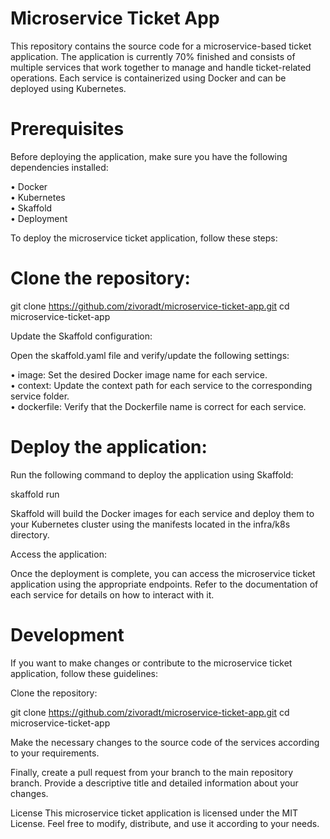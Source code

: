 # Microservice Ticket App
This repository contains the source code for a microservice-based ticket application. The application is currently 70% finished and consists of multiple services that work together to manage and handle ticket-related operations. Each service is containerized using Docker and can be deployed using Kubernetes.

# Prerequisites
Before deploying the application, make sure you have the following dependencies installed:

• Docker<br>
• Kubernetes<br>
• Skaffold<br>
• Deployment<br>

To deploy the microservice ticket application, follow these steps:

# Clone the repository:

git clone https://github.com/zivoradt/microservice-ticket-app.git
cd microservice-ticket-app

Update the Skaffold configuration:

Open the skaffold.yaml file and verify/update the following settings:

• image: Set the desired Docker image name for each service.<br>
• context: Update the context path for each service to the corresponding service folder.<br>
• dockerfile: Verify that the Dockerfile name is correct for each service.<br>

# Deploy the application:

Run the following command to deploy the application using Skaffold:

skaffold run

Skaffold will build the Docker images for each service and deploy them to your Kubernetes cluster using the manifests located in the infra/k8s directory.

Access the application:

Once the deployment is complete, you can access the microservice ticket application using the appropriate endpoints. Refer to the documentation of each service for details on how to interact with it.

# Development
If you want to make changes or contribute to the microservice ticket application, follow these guidelines:

Clone the repository:


git clone https://github.com/zivoradt/microservice-ticket-app.git
cd microservice-ticket-app

Make the necessary changes to the source code of the services according to your requirements.

Finally, create a pull request from your branch to the main repository branch. Provide a descriptive title and detailed information about your changes.

License
This microservice ticket application is licensed under the MIT License. Feel free to modify, distribute, and use it according to your needs.
